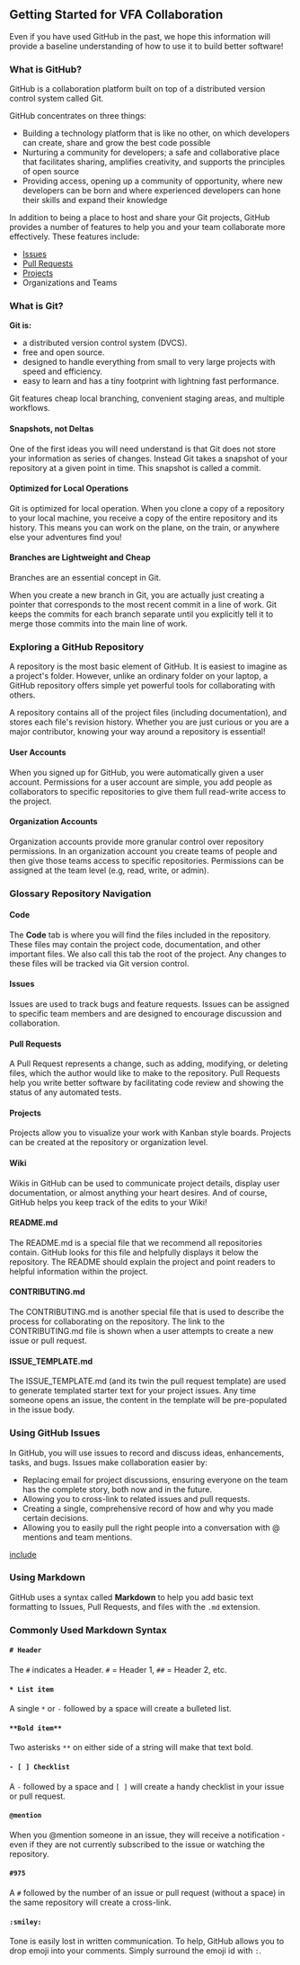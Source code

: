 ## Getting Started for VFA Collaboration
Even if you have used GitHub in the past, we hope this information will provide a baseline understanding of how to use it to build better software!

### What is GitHub?
GitHub is a collaboration platform built on top of a distributed version control system called Git. 

GitHub concentrates on three things:

- Building a technology platform that is like no other, on which developers can create, share and grow the best code possible
- Nurturing a community for developers; a safe and collaborative place that facilitates sharing, amplifies creativity, and supports the principles of open source
- Providing access, opening up a community of opportunity, where new developers can be born and where experienced developers can hone their skills and expand their knowledge

In addition to being a place to host and share your Git projects, GitHub provides a number of features to help you and your team collaborate more effectively. These features include:

- [Issues](https://seanmcilroy29.github.io/training-manual/#/02_getting_started?id=issues)
- [Pull Requests](https://seanmcilroy29.github.io/training-manual/#/02_getting_started?id=pull-requests)
- [Projects](https://seanmcilroy29.github.io/training-manual/#/02_getting_started?id=projects)
- Organizations and Teams

### What is Git?

**Git is:**
- a distributed version control system (DVCS).
- free and open source.
- designed to handle everything from small to very large projects with speed and efficiency.
- easy to learn and has a tiny footprint with lightning fast performance.

Git features cheap local branching, convenient staging areas, and multiple workflows.

#### Snapshots, not Deltas
One of the first ideas you will need understand is that Git does not store your information as series of changes. Instead Git takes a snapshot of your repository at a given point in time. This snapshot is called a commit.

#### Optimized for Local Operations
Git is optimized for local operation. When you clone a copy of a repository to your local machine, you receive a copy of the entire repository and its history. This means you can work on the plane, on the train, or anywhere else your adventures find you!

#### Branches are Lightweight and Cheap
Branches are an essential concept in Git.

When you create a new branch in Git, you are actually just creating a pointer that corresponds to the most recent commit in a line of work. Git keeps the commits for each branch separate until you explicitly tell it to merge those commits into the main line of work.

### Exploring a GitHub Repository
A repository is the most basic element of GitHub. It is easiest to imagine as a project's folder. However, unlike an ordinary folder on your laptop, a GitHub repository offers simple yet powerful tools for collaborating with others.

A repository contains all of the project files (including documentation), and stores each file's revision history. Whether you are just curious or you are a major contributor, knowing your way around a repository is essential!

#### User Accounts
When you signed up for GitHub, you were automatically given a user account. Permissions for a user account are simple, you add people as collaborators to specific repositories to give them full read-write access to the project.

#### Organization Accounts
Organization accounts provide more granular control over repository permissions. In an organization account you create teams of people and then give those teams access to specific repositories. Permissions can be assigned at the team level (e.g, read, write, or admin).

### Glossary Repository Navigation

#### Code
The **Code** tab is where you will find the files included in the repository. These files may contain the project code, documentation, and other important files. We also call this tab the root of the project. Any changes to these files will be tracked via Git version control.

#### Issues
Issues are used to track bugs and feature requests. Issues can be assigned to specific team members and are designed to encourage discussion and collaboration.

#### Pull Requests
A Pull Request represents a change, such as adding, modifying, or deleting files, which the author would like to make to the repository. Pull Requests help you write better software by facilitating code review and showing the status of any automated tests.

#### Projects
Projects allow you to visualize your work with Kanban style boards. Projects can be created at the repository or organization level.

#### Wiki
Wikis in GitHub can be used to communicate project details, display user documentation, or almost anything your heart desires. And of course, GitHub helps you keep track of the edits to your Wiki!

#### README.md
The README.md is a special file that we recommend all repositories contain. GitHub looks for this file and helpfully displays it below the repository. The README should explain the project and point readers to helpful information within the project.

#### CONTRIBUTING.md
The CONTRIBUTING.md is another special file that is used to describe the process for collaborating on the repository. The link to the CONTRIBUTING.md file is shown when a user attempts to create a new issue or pull request.

#### ISSUE_TEMPLATE.md
The ISSUE_TEMPLATE.md (and its twin the pull request template) are used to generate templated starter text for your project issues. Any time someone opens an issue, the content in the template will be pre-populated in the issue body.

### Using GitHub Issues
In GitHub, you will use issues to record and discuss ideas, enhancements, tasks, and bugs. Issues make collaboration easier by:

- Replacing email for project discussions, ensuring everyone on the team has the complete story, both now and in the future.
- Allowing you to cross-link to related issues and pull requests.
- Creating a single, comprehensive record of how and why you made certain decisions.
- Allowing you to easily pull the right people into a conversation with @ mentions and team mentions.

[include](02a_activity_create_github_issue.md ':include')

### Using Markdown
GitHub uses a syntax called **Markdown** to help you add basic text formatting to Issues, Pull Requests, and files with the `.md` extension.

### Commonly Used Markdown Syntax

#### `# Header`
The `#` indicates a Header. `#` = Header 1, `##`  = Header 2, etc.

#### `* List item`
A single `*` or `-` followed by a space will create a bulleted list.

#### `**Bold item**`
Two asterisks `**` on either side of a string will make that text bold.

#### `- [ ] Checklist`
A `-` followed by a space and `[ ]` will create a handy checklist in your issue or pull request.

#### `@mention`
When you @mention someone in an issue, they will receive a notification - even if they are not currently subscribed to the issue or watching the repository.

#### `#975`
A `#` followed by the number of an issue or pull request (without a space) in the same repository will create a cross-link.

#### `:smiley:`
Tone is easily lost in written communication. To help, GitHub allows you to drop emoji into your comments. Simply surround the emoji id with `:`.
